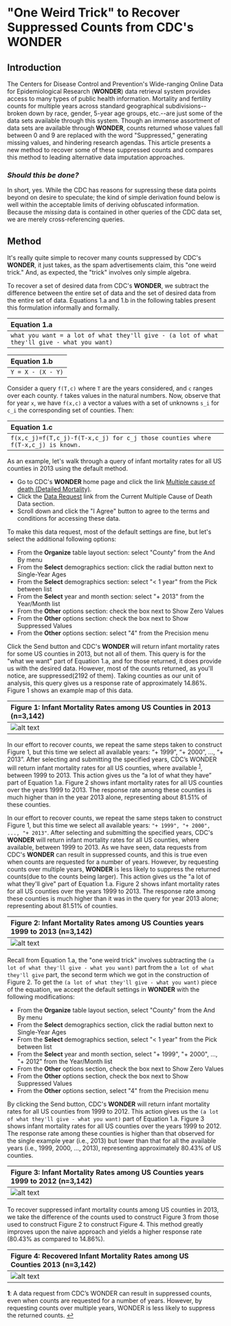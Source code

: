 # "One Weird Trick" to Recover Suppressed Counts from CDC's **WONDER**

## Introduction
The Centers for Disease Control and Prevention's Wide-ranging Online Data for Epidemiological Research (**WONDER**) data retrieval system provides access to many types of public health information. Mortality and fertility counts for multiple years across standard geographical subdivisions--broken down by race, gender, 5-year age groups, etc.--are just some of the data sets available through this system. Though an immense assortment of data sets are available through **WONDER**, counts returned whose values fall between 0 and 9 are replaced with the word "Suppressed," generating missing values, and hindering research agendas. This article presents a new method to recover some of these suppressed counts and compares this method to leading alternative data imputation approaches.

### *Should this be done?*

In short, yes. While the CDC has reasons for supressing these data points beyond on desire to speculate; the kind of simple derivation found below is well within the acceptable limits of deriving obfuscated information. Because the *missing* data is contained in other queries of the CDC data set, we are merely cross-referencing queries. 

## Method
It's really quite simple to recover many counts suppressed by CDC's **WONDER**, it just takes, as the spam advertisements claim, this "one weird trick." And, as expected, the "trick" involves only simple algebra. 

To recover a set of desired data from CDC's **WONDER**, we subtract the difference between the entire set of data and the set of desired data from the entire set of data. Equations 1.a and 1.b in the following tables present this formulation informally and formally.

| Equation 1.a                                                                       |
|:-----------------------------------------------------------------------------------|
| `what you want = a lot of what they'll give - (a lot of what they'll give - what you want)`|

| Equation 1.b  |
|:--------------|
|`Y = X - (X - Y)`|

Consider a query `f(T,c)` where `T` are the years considered, and `c` ranges over each county. `f` takes values in the natural numbers. Now, observe that for year `x`, we have `f(x,c)` a vector a values with a set of unknowns `s_i` for `c_i` the corresponding set of counties. Then:

| Equation 1.c                                                                   |
|:-------------------------------------------------------------------------------|
|`f(x,c_j)=f(T,c_j)-f(T-x,c_j) for c_j those counties where f(T-x,c_j) is known.`| 

As an example, let's walk through a query of infant mortality rates for all US counties in 2013 using the default method. 
* Go to CDC's **WONDER** home page and click the link [Multiple cause of death (Detailed Mortality)](http://**wonder**.cdc.gov/mcd.html). 
* Click the [Data Request](http://**wonder**.cdc.gov/mcd-icd10.html) link from the Current Multiple Cause of Death Data section. 
* Scroll down and click the "I Agree" button to agree to the terms and conditions for accessing these data. 

To make this data request, most of the default settings are fine, but let's select the additional following options: 
* From the **Organize** table layout section: select "County" from the And By menu
* From the **Select** demographics section: click the radial button next to Single-Year Ages
* From the **Select** demographics section: select "< 1 year" from the Pick between list
* From the **Select** year and month section: select "+ 2013" from the Year/Month list
* From the **Other** options section: check the box next to Show Zero Values
* From the **Other** options section: check the box next to Show Suppressed Values
* From the **Other** options section: select "4" from the Precision menu

Click the Send button and CDC's **WONDER** will return infant mortality rates for some US counties in 2013, but not all of them. This query is for the "what we want" part of Equation 1.a, and for those returned, it does provide us with the desired data. However, most of the counts returned, as you'll notice, are suppressed(2192 of them). Taking counties as our unit of analysis, this query gives us a response rate of approximately 14.86%. Figure 1 shows an example map of this data.

| Figure 1: Infant Mortality Rates among US Counties in 2013 (n=3,142) |
|:---------------------------------------------------------------------|
|![alt text](https://cloud.githubusercontent.com/assets/4267812/13888668/967684d4-ed10-11e5-9cf4-a0c420f658f7.png "Figure 1")|

In our effort to recover counts, we repeat the same steps taken to construct Figure 1, but this time we select all available years: “+ 1999”, “+ 2000”, …, “+ 2013”. After selecting and submitting the specified years, CDC’s WONDER will return infant mortality rates for all US counties, where available <sup id="a1">[1](#footnote1)</sup>, between 1999 to 2013. This action gives us the “a lot of what they have” part of Equation 1.a. Figure 2 shows infant mortality rates for all US counties over the years 1999 to 2013. The response rate among these counties is much higher than in the year 2013 alone, representing about 81.51% of these counties.

In our effort to recover counts, we repeat the same steps taken to construct Figure 1, but this time we select all available years: `"+ 1999", "+ 2000", ..., "+ 2013"`. After selecting and submitting the specified years, CDC's **WONDER** will return infant mortality rates for all US counties, where available, between 1999 to 2013. As we have seen, data requests from CDC's **WONDER** can result in suppressed counts, and this is true even when counts are requested for a number of years. However, by requesting counts over multiple years, **WONDER** is less likely to suppress the returned counts(due to the counts being larger). This action gives us the "a lot of what they'll give" part of Equation 1.a. Figure 2 shows infant mortality rates for all US counties over the years 1999 to 2013. The response rate among these counties is much higher than it was in the query for year 2013 alone; representing about 81.51% of counties.

| Figure 2: Infant Mortality Rates among US Counties years 1999 to 2013 (n=3,142) |
|:--------------------------------------------------------------------------------|
|![alt text](https://cloud.githubusercontent.com/assets/4267812/13888667/967436de-ed10-11e5-92c3-efcd1ea4d828.png "Figure 2")|

Recall from Equation 1.a, the "one weird trick" involves subtracting the `(a lot of what they'll give - what you want)` part from the `a lot of what they'll give` part, the second term which we got in the construction of Figure 2. To get the `(a lot of what they'll give - what you want)` piece of the equation, we accept the default settings in **WONDER** with the following modifications:
* From the **Organize** table layout section, select "County" from the And By menu
* From the **Select** demographics section, click the radial button next to Single-Year Ages
* From the **Select** demographics section, select "< 1 year" from the Pick between list
* From the **Select** year and month section, select "+ 1999", "+ 2000", ..., "+ 2012" from the Year/Month list
* From the **Other** options section, check the box next to Show Zero Values
* From the **Other** options section, check the box next to Show Suppressed Values
* From the **Other** options section, select "4" from the Precision menu

By clicking the Send button, CDC's **WONDER** will return infant mortality rates for all US counties from 1999 to 2012. This action gives us the `(a lot of what they'll give - what you want)` part of Equation 1.a. Figure 3 shows infant mortality rates for all US counties over the years 1999 to 2012. The response rate among these counties is higher than that observed for the single example year (i.e., 2013) but lower than that for all the available years (i.e., 1999, 2000, ..., 2013), representing approximately 80.43% of US counties.

| Figure 3: Infant Mortality Rates among US Counties years 1999 to 2012 (n=3,142) |
|:--------------------------------------------------------------------------------|
|![alt text](https://cloud.githubusercontent.com/assets/4267812/13888669/9677549a-ed10-11e5-8857-f06730e88aa4.png "Figure 3")|

To recover suppressed infant mortality counts among US counties in 2013, we take the difference of the counts used to construct Figure 3 from those used to construct Figure 2 to construct Figure 4. This method greatly improves upon the naive approach and yields a higher response rate (80.43% as compared to 14.86%). 

| Figure 4: Recovered Infant Mortality Rates among US Counties 2013 (n=3,142) |
|:--------------------------------------------------------------------------------|
|![alt text](https://cloud.githubusercontent.com/assets/4267812/13888670/9677d456-ed10-11e5-9d4a-fa1b2873e93a.png "Figure 4")|

<b id="footnote1">1</b>: A data request from CDC’s WONDER can result in suppressed counts, even when counts are requested for a number of years. However, by requesting counts over multiple years, WONDER is less likely to suppress the returned counts. [↩](#a1)
